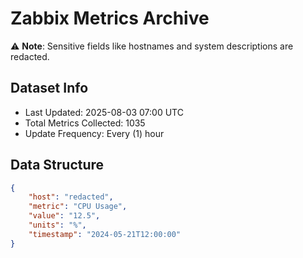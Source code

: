 # Zabbix Metrics Archive

⚠️ **Note**: Sensitive fields like hostnames and system descriptions are redacted.

## Dataset Info
- Last Updated: 2025-08-03 07:00 UTC
- Total Metrics Collected: 1035
- Update Frequency: Every (1) hour

## Data Structure
```json
{
    "host": "redacted",
    "metric": "CPU Usage",
    "value": "12.5",
    "units": "%",
    "timestamp": "2024-05-21T12:00:00"
}
```
